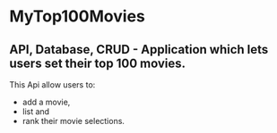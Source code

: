 # MyTop100Movies
## API, Database, CRUD - Application which lets users set their top 100 movies.
This Api allow users to: 
- add a movie, 
- list and 
- rank their movie selections. 
